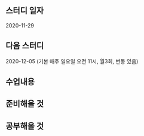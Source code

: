 스터디 일자
----------
2020-11-29

다음 스터디 
-----------
2020-12-05 (기본 매주 일요일 오전 11시, 월3회, 변동 있음) 

수업내용
-----------

준비해올 것
-----------


공부해올 것
------------


